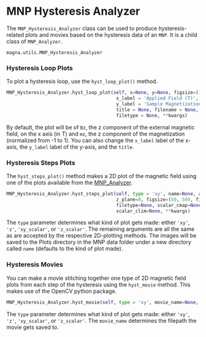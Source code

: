# MNP Hysteresis Analyzer

The `MNP_Hysteresis_Analyzer` class can be used to produce hysteresis-related plots and movies
based on the hysteresis data of an `MNP`. It is a child class of `MNP_Analyzer`.

`magna.utils.MNP_Hysteresis_Analyzer`

### Hysteresis Loop Plots
To plot a hysteresis loop, use the `hyst_loop_plot()` method.

```python
MNP_Hysteresis_Analyzer.hyst_loop_plot(self, x=None, y=None, figsize=(10,10), 
                                        x_label = 'Applied Field (T)', 
                                        y_label = 'Sample Magnetization (a.u.)',
                                        title = None, filename = None, 
                                        filetype = None, **kwargs)

```
By default, the plot will be of `Bz`, the z component of the external magnetic field, on the x axis (in T)
and `mz`, the z component of the magnetization (normalized from -1 to 1). You can also change the
`x_label` label of the x-axis, the `y_label` label of the y-axis, and the `title`.

### Hysteresis Steps Plots
The `hyst_steps_plot()` method makes a 2D plot of the magnetic field using one of the plots
available from the [MNP_Analyzer](MNP_Analyzer.md#whole-system-plots).

```python
MNP_Hysteresis_Analyzer.hyst_steps_plot(self, type = 'xy', name=None, ax=None, title=None,
                                        z_plane=0, figsize=(50, 50), filename=None, 
                                        filetype=None, scalar_cmap=None, vector_cmap=None, 
                                        scalar_clim=None, **kwargs)
```

The `type` parameter determines what kind of plot gets made: either `'xy'`, `'z'`, `'xy_scalar'`,
or `'z_scalar'`. The remaining arguments are all the same as are accepted by the respective
2D-plotting methods. The images will be saved to the Plots directory in the MNP data folder
under a new directory called `name` (defaults to the kind of plot made).

### Hysteresis Movies
You can make a movie stitching together one type of 2D magnetic field plots from each step
of the hysteresis using the `hyst_movie` method. This makes use of the OpenCV python package.

```python
MNP_Hysteresis_Analyzer.hyst_movie(self, type = 'xy', movie_name=None, name=None, **kwargs)
```

The `type` parameter determines what kind of plot gets made: either `'xy'`, `'z'`, `'xy_scalar'`,
or `'z_scalar'`. The `movie_name` determines the filepath the movie gets saved to.
